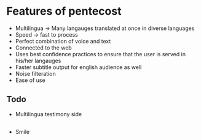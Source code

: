 # Features of pentecost

- Multilingua -> Many langauges translated at once in diverse languages
- Speed -> fast to process
- Perfect combination of voice and text
- Connected to the web
- Uses best confidence practices to ensure that the user is served in his/her langauges
- Faster subtitle output for english audience as well
- Noise filteration
- Ease of use

## Todo

- Multilingua testimony side

##

- Smile
